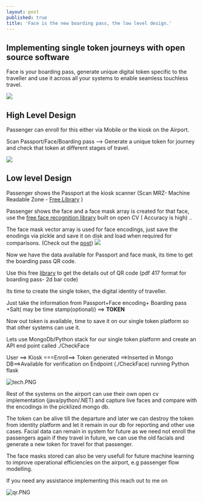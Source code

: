```yaml
---
layout: post
published: true
title: 'Face is the new boarding pass, the low level design.'
---
```

## Implementing single token journeys with open source software


Face is your boarding pass, generate unique digital token specific to the traveller and use it across all your systems to enable seamless touchless travel.


![]({{site.baseurl}}/img/WeChat-Face-Recognition-1.gif)



## High Level Design

Passenger can enroll for this either via Mobile or the kiosk on the Airport.

Scan Passport/Face/Boarding pass --> Generate a unique token for journey and check that token at different stages of travel.


![]({{site.baseurl}}/img/high.png)


## Low level Design

Passenger shows the Passport at the kiosk scanner (Scan MRZ- Machine Readable Zone - [Free Library](https://github.com/patrick-randria/passport-reader) ) 

Passenger shows the face and a face mask array is created for that face, use the [free face recognition library](https://github.com/ageitgey/face_recognition) built on open CV ( Accuracy is high) ..

The face mask vector array is used for face encodings, just save the enodings via pickle and save it on disk and load when required for comparisons. (Check out the [post](https://stackoverflow.com/questions/59004129/storing-a-list-of-face-encodings-in-python-for-face-identification))
![]({{site.baseurl}}/img/12.gif)

Now we have the data available for Passport and face mask, its time to get the boarding pass QR code.

Use this free [library](https://github.com/zxing/zxing) to get the details out of QR code (pdf 417 format for boarding pass- 2d bar code)

Its time to create the single token, the digital identity of traveller.

Just take the information from Passport+Face encoding+ Boarding pass +Salt( may be time stamp(optional)) ==> ****TOKEN****



Now out token is available, time to save it on our single token platform so that other systems can use it. 

Lets use MongoDb/Python stack for our single token platform and create an API end point called ./CheckFace


User ==> Kiosk ===Enroll==> Token generated ==>Inserted in Mongo DB==>Available for verification on Endpoint (./CheckFace) running Python flask 


![tech.PNG]({{site.baseurl}}/img/tech.PNG)


Rest of the systems on the airport can use their own open cv implementation (java/python/.NET) and capture live faces and compare with the encodings in the picklized mongo db. 

The token can be alive till the departure and later we can destroy the token from identity platform and let it remain in our db for reporting and other use cases. Facial data can remain in system for future as we need not enroll the passengers again if they travel in future, we can use the old facials and generate a new token for travel for that passenger. 

The face masks stored can also be very usefull for future machine learning to improve operational efficiencies on the airport, e.g passenger flow modelling. 


If you need any assistance implementing this reach out to me on 

![qr.PNG]({{site.baseurl}}/img/qr.PNG)





















